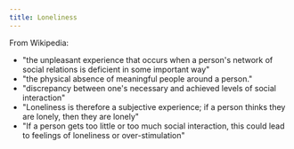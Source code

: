 ```yaml
---
title: Loneliness
---
```


From Wikipedia:
- "the unpleasant experience that occurs when a person's network of social relations is deficient in some important way"
- "the physical absence of meaningful people around a person."
- "discrepancy between one's necessary and achieved levels of social interaction"
- "Loneliness is therefore a subjective experience; if a person thinks they are lonely, then they are lonely"
- "If a person gets too little or too much social interaction, this could lead to feelings of loneliness or over-stimulation"
